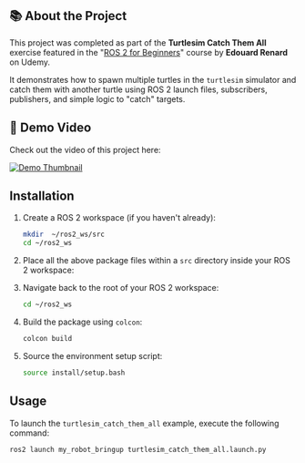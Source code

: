 ## 📚 About the Project

This project was completed as part of the **Turtlesim Catch Them All** exercise featured in the "[ROS 2 for Beginners](https://www.udemy.com/course/ros2-for-beginners/)" course by **Edouard Renard** on Udemy.

It demonstrates how to spawn multiple turtles in the `turtlesim` simulator and catch them with another turtle using ROS 2 launch files, subscribers, publishers, and simple logic to "catch" targets.

## 🎥 Demo Video

Check out the video of this project here:  

[![Demo Thumbnail](https://img.youtube.com/vi/qsUvp61ZfWY/0.jpg)](https://www.youtube.com/watch?v=qsUvp61ZfWY)


## Installation

1.  Create a ROS 2 workspace (if you haven't already):
    ```bash
    mkdir  ~/ros2_ws/src
    cd ~/ros2_ws
    ```

2.  Place all the above package files within a `src` directory inside your ROS 2 workspace:

3.  Navigate back to the root of your ROS 2 workspace:
    ```bash
    cd ~/ros2_ws
    ```

4.  Build the package using `colcon`:
    ```bash
    colcon build
    ```

5.  Source the environment setup script:
    ```bash
    source install/setup.bash
    ```

## Usage

To launch the `turtlesim_catch_them_all` example, execute the following command:

```bash
ros2 launch my_robot_bringup turtlesim_catch_them_all.launch.py
```
